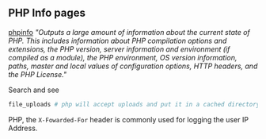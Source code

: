 
## PHP Info pages

[phpinfo](https://www.php.net/manual/en/function.phpinfo.php) *"Outputs a large amount of information about the current state of PHP. This includes information about PHP compilation options and extensions, the PHP version, server information and environment (if compiled as a module), the PHP environment, OS version information, paths, master and local values of configuration options, HTTP headers, and the PHP License."*

Search and see
```php
file_uploads # php will accept uploads and put it in a cached directory 
```


PHP, the `X-Fowarded-For` header is commonly used for logging the user IP Address.